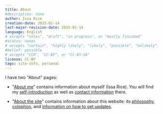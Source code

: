 ```yaml
---
title: About
#description: none
author: Issa Rice
creation-date: 2015-01-14
last-major-revision-date: 2015-01-14
language: English
# accepts "notes", "draft", "in progress", or "mostly finished"
#status: notes
# accepts "certain", "highly likely", "likely", "possible", "unlikely", "highly unlikely", "remote", "impossible", "log", "emotional", or "fiction"
#belief: possible
# accepts "CC0", "CC-BY", or "CC-BY-SA"
license: CC-BY
tags: site-info, personal
---
```


I have two "About" pages:

- "[About me]()" contains information about myself (Issa Rice).
You will find my [self-introduction](about-me#self-introduction) as well as [contact information](about-me#contact) there.

- "[About the site]()" contains information about this website: its [philosophy](about-the-site#philosophy), [colophon](about-the-site#colophon), and [information on how to get updates](about-the-site#getting-updates).
